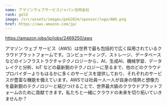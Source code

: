 ```yaml
---
name: アマゾンウェブサービスジャパン合同会社
rank: gold
image: /src/assets/images/pek2024/sponsor/logo/AWS.png
href: https://aws.amazon.com/jp/
---
```


https://amazon.jobs/jp/jobs/2469250/aws

アマゾン ウェブ サービス（AWS）は世界で最も包括的で広く採用されているクラウドプラットフォームです。コンピューティング、ストレージ、データベースなどのインフラストラクチャテクノロジーから、AI、生成AI、機械学習、データレイクと分析、IoT などの最新鋭のテクノロジーに至るまで、他のどのクラウドプロバイダーよりもはるかに多くのサービスを提供しており、それぞれのサービスが豊富な機能を備えています。AWSでは社員一人一人が自身の情熱と想像力を最新鋭のテクノロジーと結びつけることで、世界最大級のクラウドプラットフォームのために貢献できます。私たちと一緒にクラウドの未来を切り拓いていきませんか？
